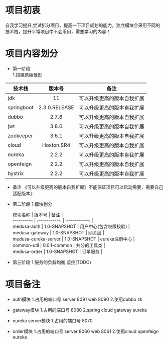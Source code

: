 # 项目初衷  
自我学习提升,尝试拆分项目，提高一下项目规划的能力，独立模块会采用不同的技术栈，提升平常项目中不会采用，需要学习的内容！

# 项目内容划分  

* 第一阶段  
1.搭建原始雏形  

 技术栈      | 版本号     | 备注     |  
 ---------- | :-----------:  | :-----------: |  
jdk     |   11   | 可以升级更高的版本自我扩展 |  
springboot     |   2.3.0.RELEASE   | 可以升级更高的版本自我扩展 |  
dubbo     |   2.7.6   | 可以升级更高的版本自我扩展 |  
jwt     |   3.8.0   | 可以升级更高的版本自我扩展 |  
zookeeper     |   3.6.1   | 可以升级更高的版本自我扩展 |  
cloud     |   Hoxton.SR4  | 可以升级更高的版本自我扩展 |  
eureka     |   2.2.2  | 可以升级更高的版本自我扩展 |  
openfeign     |   2.2.2  | 可以升级更高的版本自我扩展 | 
hystrix     |   2.2.2  | 可以升级更高的版本自我扩展 |

* 备注
《可以升级更高的版本自我扩展》不能保证项目可以启动需要，需要自己适配版本》


* 第二阶段
1.模块划分


  模块名称      | 版本号     | 备注     |  
---------- | :-----------:  | :-----------: |  
 medusa-auth     |   1.0-SNAPSHOT   | 用户中心(包含权限校验) |  
 medusa-gateway     |   1.0-SNAPSHOT   | 网关层 |  
 medusa-eureka-server     |   1.0-SNAPSHOT   | eureka注册中心 |  
 common-util     |   0.0.1-common   | 共公的工具类 |  
 medusa-order     |   1.0-SNAPSHOT   | 订单服务 |
 
 
* 第三阶段
1.服务的负载均衡 监控(TODO)
 
# 项目备注

* auth模块
1.占用的端口号 server 8091 web 8090
2.使用dubbo zk

* gateway模块
1.占用的端口号 8080
2.spring cloud gateway eureka

* eureka server模块
1.占用的端口号 8070

* order模块
1.占用的端口号 server 8060 web 8061
2.使用cloud openfeign eureka










 